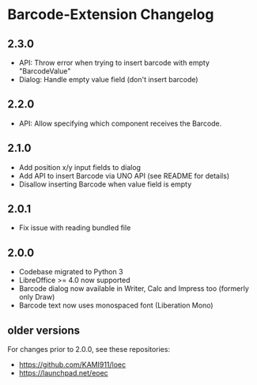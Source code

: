 # Barcode-Extension Changelog

## 2.3.0
* API: Throw error when trying to insert barcode with empty "BarcodeValue"
* Dialog: Handle empty value field (don't insert barcode)

## 2.2.0
* API: Allow specifying which component receives the Barcode.

## 2.1.0
* Add position x/y input fields to dialog
* Add API to insert Barcode via UNO API (see README for details)
* Disallow inserting Barcode when value field is empty

## 2.0.1
* Fix issue with reading bundled file

## 2.0.0
* Codebase migrated to Python 3
* LibreOffice >= 4.0 now supported
* Barcode dialog now available in Writer, Calc and Impress too (formerly only Draw)
* Barcode text now uses monospaced font (Liberation Mono)

## older versions

For changes prior to 2.0.0, see these repositories:
* https://github.com/KAMI911/loec
* https://launchpad.net/eoec
